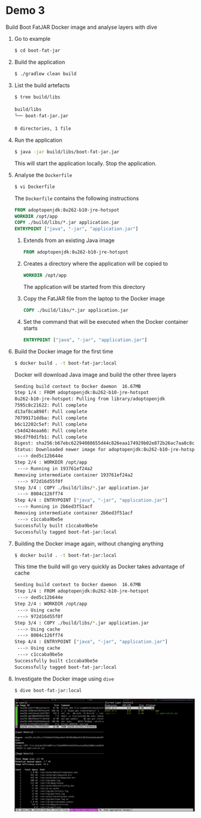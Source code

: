 # Demo 3

Build Boot FatJAR Docker image and analyse layers with dive

1. Go to example

   ```bash
   $ cd boot-fat-jar
   ```

1. Build the application

   ```bash
   $ ./gradlew clean build
   ```

1. List the build artefacts

   ```bash
   $ tree build/libs

   build/libs
   └── boot-fat-jar.jar

   0 directories, 1 file
   ```

1. Run the application

   ```bash
   $ java -jar build/libs/boot-fat-jar.jar
   ```

   This will start the application locally.  Stop the application.

1. Analyse the `Dockerfile`

   ```bash
   $ vi Dockerfile
   ```

   The `Dockerfile` contains the following instructions

   ```dockerfile
   FROM adoptopenjdk:8u262-b10-jre-hotspot
   WORKDIR /opt/app
   COPY ./build/libs/*.jar application.jar
   ENTRYPOINT ["java", "-jar", "application.jar"]
   ```

   1. Extends from an existing Java image

      ```dockerfile
      FROM adoptopenjdk:8u262-b10-jre-hotspot
      ```

   1. Creates a directory where the application will be copied to

      ```dockerfile
      WORKDIR /opt/app
      ```

      The application will be started from this directory

   1. Copy the FatJAR file from the laptop to the Docker image

      ```dockerfile
      COPY ./build/libs/*.jar application.jar
      ```

   1. Set the command that will be executed when the Docker container starts

      ```dockerfile
      ENTRYPOINT ["java", "-jar", "application.jar"]
      ```

1. Build the Docker image for the first time

   ```bash
   $ docker build . -t boot-fat-jar:local
   ```

   Docker will download Java image and build the other three layers

   ```bash
   Sending build context to Docker daemon  16.67MB
   Step 1/4 : FROM adoptopenjdk:8u262-b10-jre-hotspot
   8u262-b10-jre-hotspot: Pulling from library/adoptopenjdk
   7595c8c21622: Pull complete
   d13af8ca898f: Pull complete
   70799171ddba: Pull complete
   b6c12202c5ef: Pull complete
   c54d424eaa66: Pull complete
   98cd7f0d1fb1: Pull complete
   Digest: sha256:b67ebc62294088655d44c826eaa174929b02e872b26ac7aa8c8c5cac2b7f2984
   Status: Downloaded newer image for adoptopenjdk:8u262-b10-jre-hotspot
    ---> ded5c12b644e
   Step 2/4 : WORKDIR /opt/app
    ---> Running in 193761ef24a2
   Removing intermediate container 193761ef24a2
    ---> 972d16d55f0f
   Step 3/4 : COPY ./build/libs/*.jar application.jar
    ---> 8004c126ff74
   Step 4/4 : ENTRYPOINT ["java", "-jar", "application.jar"]
    ---> Running in 2b6ed3f51acf
   Removing intermediate container 2b6ed3f51acf
    ---> c1ccaba9be5e
   Successfully built c1ccaba9be5e
   Successfully tagged boot-fat-jar:local
   ```

1. Building the Docker image again, without changing anything

   ```bash
   $ docker build . -t boot-fat-jar:local
   ```

   This time the build will go very quickly as Docker takes advantage of cache

   ```bash
   Sending build context to Docker daemon  16.67MB
   Step 1/4 : FROM adoptopenjdk:8u262-b10-jre-hotspot
    ---> ded5c12b644e
   Step 2/4 : WORKDIR /opt/app
    ---> Using cache
    ---> 972d16d55f0f
   Step 3/4 : COPY ./build/libs/*.jar application.jar
    ---> Using cache
    ---> 8004c126ff74
   Step 4/4 : ENTRYPOINT ["java", "-jar", "application.jar"]
    ---> Using cache
    ---> c1ccaba9be5e
   Successfully built c1ccaba9be5e
   Successfully tagged boot-fat-jar:local
   ```

1. Investigate the Docker image using `dive`

   ```bash
   $ dive boot-fat-jar:local
   ```

   ![dive boot-fat-jar](../images/dive-boot-fat-jar.png)
